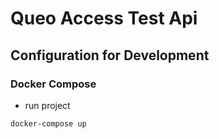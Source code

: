 # Queo Access Test Api

## Configuration for Development


### Docker Compose
- run project
```batch
docker-compose up
```

